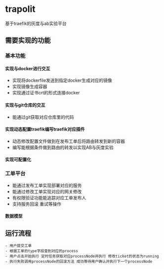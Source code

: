 # trapolit
基于traefik的灰度与ab实验平台


## 需要实现的功能
### 基本功能
#### 实现与docker进行交互
  - 实现将dockerfile发送到指定docker生成对应的镜像
  - 实现镜像生成容器
  - 实现通过证书crt的形式连接docker
#### 实现与git仓库的交互
  - 能通过git获取对应仓库里的代码
#### 实现动态配置traefik编写traefik对应插件
  - 动态修改配置文件做到在发布工单后将路由转发到新的容器
  - 编写能根据条件做到路由的转发以实现AB与灰度实验
#### 实现可配置化
### 工单平台
  - 能通过发布工单实现部署对应的服务
  - 能通过修改工单实现对应的网关修改
  - 有权限验证功能能追踪对应工单发布人
  - 支持服务回滚 重试等操作
#### 数据模型

## 运行流程
    - 用户提交工单
    - 根据工单的type字段查到对应的process
    - 用户点击开始执行 定时任务获取对应processNode并执行 修改ticket的状态为running
    - 执行失败调用processNode的回滚方法 成功等待用户确认并执行下一个processNode